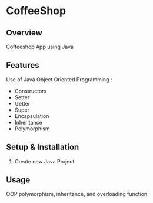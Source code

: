 # CoffeeShop

## Overview
Coffeeshop App using Java

## Features
Use of Java Object Oriented Programming :
- Constructors
- Setter
- Getter
- Super
- Encapsulation
- Inheritance
- Polymorphism


## Setup & Installation 
1. Create new Java Project

## Usage
OOP polymorphism, inheritance, and overloading function

